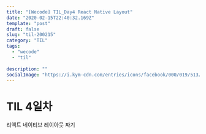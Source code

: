 ```yaml
---
title: "[Wecode] TIL_Day4 React Native Layout"
date: "2020-02-15T22:40:32.169Z"
template: "post"
draft: false
slug: "til-200215"
category: "TIL"
tags:
  - "wecode"
  - "til"
  
description: ""
socialImage: "https://i.kym-cdn.com/entries/icons/facebook/000/019/513/til.jpg"
---
```

<!-- ![workflow](/media/react-logo.png) -->
# TIL 4일차
리액트 네이티브 레이아웃 짜기